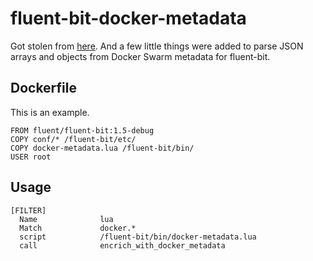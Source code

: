 # fluent-bit-docker-metadata

Got stolen from [here](https://github.com/fluent/fluent-bit/issues/1499). And a few little things were added to parse JSON arrays and objects from Docker Swarm metadata for fluent-bit.

## Dockerfile
This is an example.
```
FROM fluent/fluent-bit:1.5-debug
COPY conf/* /fluent-bit/etc/
COPY docker-metadata.lua /fluent-bit/bin/
USER root
```

## Usage
```
[FILTER]
  Name              lua
  Match             docker.*
  script            /fluent-bit/bin/docker-metadata.lua
  call              encrich_with_docker_metadata
```
